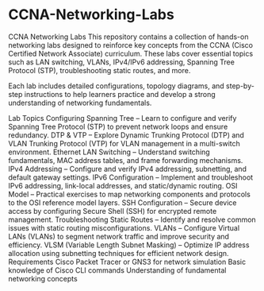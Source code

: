# CCNA-Networking-Labs
CCNA Networking Labs
This repository contains a collection of hands-on networking labs designed to reinforce key concepts from the CCNA (Cisco Certified Network Associate) curriculum. These labs cover essential topics such as LAN switching, VLANs, IPv4/IPv6 addressing, Spanning Tree Protocol (STP), troubleshooting static routes, and more.

Each lab includes detailed configurations, topology diagrams, and step-by-step instructions to help learners practice and develop a strong understanding of networking fundamentals.

Lab Topics
Configuring Spanning Tree – Learn to configure and verify Spanning Tree Protocol (STP) to prevent network loops and ensure redundancy.
DTP & VTP – Explore Dynamic Trunking Protocol (DTP) and VLAN Trunking Protocol (VTP) for VLAN management in a multi-switch environment.
Ethernet LAN Switching – Understand switching fundamentals, MAC address tables, and frame forwarding mechanisms.
IPv4 Addressing – Configure and verify IPv4 addressing, subnetting, and default gateway settings.
IPv6 Configuration – Implement and troubleshoot IPv6 addressing, link-local addresses, and static/dynamic routing.
OSI Model – Practical exercises to map networking components and protocols to the OSI reference model layers.
SSH Configuration – Secure device access by configuring Secure Shell (SSH) for encrypted remote management.
Troubleshooting Static Routes – Identify and resolve common issues with static routing misconfigurations.
VLANs – Configure Virtual LANs (VLANs) to segment network traffic and improve security and efficiency.
VLSM (Variable Length Subnet Masking) – Optimize IP address allocation using subnetting techniques for efficient network design.
Requirements
Cisco Packet Tracer or GNS3 for network simulation
Basic knowledge of Cisco CLI commands
Understanding of fundamental networking concepts
